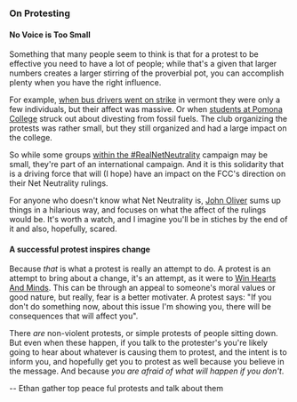 ### On Protesting

#### No Voice is Too Small 

Something that many people seem to think is that for a protest to be
effective you need to have a lot of people; while that's a given that
larger numbers creates a larger stirring of the proverbial pot, you can
accomplish plenty when you have the right influence. 

For example, [when bus drivers went on strike] in vermont they were only
a few individuals, but their affect was massive. Or when [students at
Pomona College] struck out about divesting from fossil fuels. The club
organizing the protests was rather small, but they still organized and
had a large impact on the college. 

So while some groups [within the #RealNetNeutrality] campaign may be
small, they're part of an international campaign. And it is this
solidarity that is a driving force that will (I hope) have an impact on
the FCC's direction on their Net Neutrality rulings. 

For anyone who doesn't know what Net Neutrality is, [John Oliver] sums
up things in a hilarious way, and focuses on what the affect of the
rulings would be. It's worth a watch, and I imagine you'll be in stiches
by the end of it and also, hopefully, scared. 

#### A successful protest inspires change

Because _that_ is what a protest is really an attempt to do. A protest
is an attempt to bring about a change, it's an attempt, as it were to
[Win Hearts And Minds]. This can be through an appeal to someone's moral
values or good nature, but really, fear is a better motivater. A protest
says: "If you don't do something now, about this issue I'm showing you,
there will be consequences that will affect you". 

There *are* non-violent protests, or simple protests of people sitting
down. But even when these happen, if you talk to the protester's you're
likely going to hear about whatever is causing them to protest, and the
intent is to inform you, and hopefully get you to protest as well
because you believe in the message. And because *you are afraid of what
will happen if you don't*. 

-- Ethan gather top peace ful protests and talk about them

[Win Hearts And Minds]:http://johnpilger.com/articles/power-illusion-and-americas-last-taboo
[when bus drivers went on strike]:http://vtdigger.org/2014/04/03/tentative-agreement-ccta-drivers-back-road-friday/
[students at Pomona College]:http://www.dailykos.com/story/2014/02/15/1277714/-Divestment-protest-and-human-oil-spill-at-Pitzer-College-2-14-14
[within the #RealNetNeutrality]:https://twitter.com/search?src=typd&q=%23RealNetNeutrality
[John Oliver]:https://www.youtube.com/watch?v=fpbOEoRrHyU
